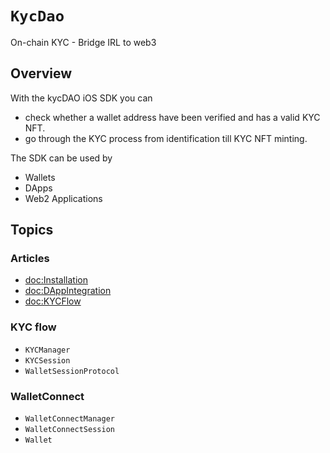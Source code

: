 # ``KycDao``

On-chain KYC - Bridge IRL to web3

## Overview

With the kycDAO iOS SDK you can 
- check whether a wallet address have been verified and has a valid KYC NFT. 
- go through the KYC process from identification till KYC NFT minting.

The SDK can be used by
- Wallets
- DApps
- Web2 Applications

## Topics

### Articles

- <doc:Installation>
- <doc:DAppIntegration>
- <doc:KYCFlow>

### KYC flow

- ``KYCManager``
- ``KYCSession``
- ``WalletSessionProtocol``

### WalletConnect

- ``WalletConnectManager``
- ``WalletConnectSession``
- ``Wallet``

